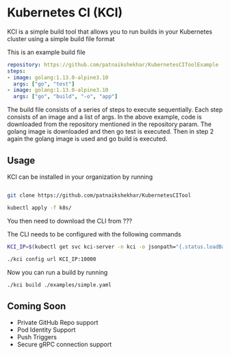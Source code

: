 # Kubernetes CI (KCI)

KCI is a simple build tool that allows you to run builds in your Kubernetes
cluster using a simple build file format

This is an example build file

```yaml
repository: https://github.com/patnaikshekhar/KubernetesCIToolExample
steps:
- image: golang:1.13.0-alpine3.10
  args: ["go", "test"]
- image: golang:1.13.0-alpine3.10
  args: ["go", "build", "-o", "app"]
```

The build file consists of a series of steps to execute sequentially. Each step
consists of an image and a list of args. In the above example, code is
downloaded from the repository mentioned in the repository param. The golang
image is downloaded and then go test is executed. Then in step 2 again the
golang image is used and go build is executed. 

## Usage

KCI can be installed in your organization by running

```sh

git clone https://github.com/patnaikshekhar/KubernetesCITool

kubectl apply -f k8s/
```

You then need to download the CLI from ???

The CLI needs to be configured with the following commands

```sh
KCI_IP=$(kubectl get svc kci-server -n kci -o jsonpath="{.status.loadBalancer.ingress[0].ip}")

./kci config url KCI_IP:10000
```

Now you can run a build by running

```sh
./kci build ./examples/simple.yaml
```

## Coming Soon
- Private GitHub Repo support
- Pod Identity Support
- Push Triggers
- Secure gRPC connection support